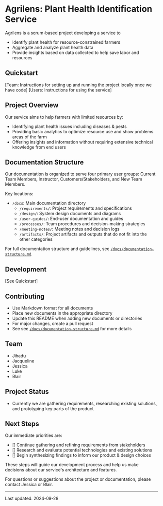 # Agrilens: Plant Health Identification Service

Agrilens is a scrum-based project developing a service to 
  - Identify plant health for resource-constrained farmers
  - Aggregate and analyze plant health data
  - Provide insights based on data collected to help save labor and resources

## Quickstart
[Team: Instructions for setting up and running the project locally once we have code]
[Users: Instructions for using the service]

## Project Overview

Our service aims to help farmers with limited resources by:
- Identifying plant health issues including diseases & pests
- Providing basic analytics to optimize resource use and show problems areas of the farm
- Offering insights and information without requiring extensive technical knowledge from end users

## Documentation Structure

Our documentation is organized to serve four primary user groups: Current Team Members, Instructor, Customers/Stakeholders, and New Team Members.

Key locations:
- `/docs`: Main documentation directory
  - `/requirements/`: Project requirements and specifications
  - `/design/`: System design documents and diagrams
  - `/user-guides/`: End-user documentation and guides
  - `/processes/`: Team procedures and decision-making strategies
  - `/meeting-notes/`: Meeting notes and decision logs
  - `/artifacts/`: Project artifacts and outputs that do not fit into the other categories

For full documentation structure and guidelines, see [`/docs/documentation-structure.md`](/documentation-structure.md).

## Development

[See Quickstart]

## Contributing

- Use Markdown format for all documents
- Place new documents in the appropriate directory
- Update this README when adding new documents or directories
- For major changes, create a pull request
- See see [`/docs/documentation-structure.md`](/documentation-structure.md) for more details 

## Team

- Jihadu
- Jacqueline
- Jessica
- Luke
- Blair

## Project Status

- Currently we are gathering requirements, researching existing solutions, and prototyping key parts of the product

## Next Steps
Our immediate priorities are:

- [] Continue gathering and refining requirements from stakeholders
- [] Research and evaluate potential technologies and existing solutions
- [] Begin synthesizing findings to inform our product & design choices

These steps will guide our development process and help us make decisions about our service's architecture and features.

For questions or suggestions about the project or documentation, please contact Jessica or Blair.

---

Last updated: 2024-09-28
